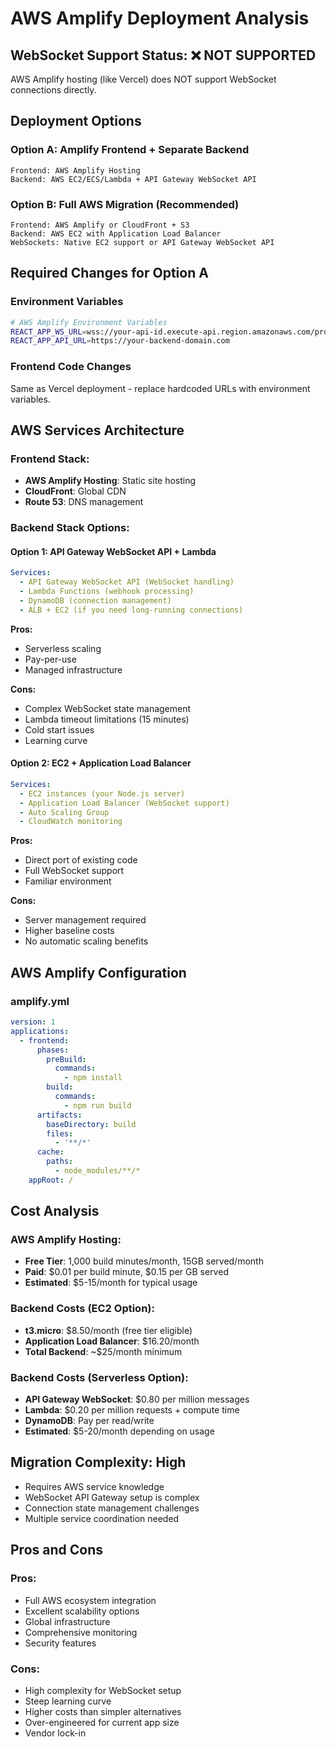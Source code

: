 # AWS Amplify Deployment Analysis

## WebSocket Support Status: ❌ NOT SUPPORTED

AWS Amplify hosting (like Vercel) does NOT support WebSocket connections directly.

## Deployment Options

### Option A: Amplify Frontend + Separate Backend
```
Frontend: AWS Amplify Hosting
Backend: AWS EC2/ECS/Lambda + API Gateway WebSocket API
```

### Option B: Full AWS Migration (Recommended)
```
Frontend: AWS Amplify or CloudFront + S3
Backend: AWS EC2 with Application Load Balancer
WebSockets: Native EC2 support or API Gateway WebSocket API
```

## Required Changes for Option A

### Environment Variables
```bash
# AWS Amplify Environment Variables
REACT_APP_WS_URL=wss://your-api-id.execute-api.region.amazonaws.com/production
REACT_APP_API_URL=https://your-backend-domain.com
```

### Frontend Code Changes
Same as Vercel deployment - replace hardcoded URLs with environment variables.

## AWS Services Architecture

### Frontend Stack:
- **AWS Amplify Hosting**: Static site hosting
- **CloudFront**: Global CDN
- **Route 53**: DNS management

### Backend Stack Options:

#### Option 1: API Gateway WebSocket API + Lambda
```yaml
Services:
  - API Gateway WebSocket API (WebSocket handling)
  - Lambda Functions (webhook processing)
  - DynamoDB (connection management)
  - ALB + EC2 (if you need long-running connections)
```

**Pros:**
- Serverless scaling
- Pay-per-use
- Managed infrastructure

**Cons:**
- Complex WebSocket state management
- Lambda timeout limitations (15 minutes)
- Cold start issues
- Learning curve

#### Option 2: EC2 + Application Load Balancer
```yaml
Services:
  - EC2 instances (your Node.js server)
  - Application Load Balancer (WebSocket support)
  - Auto Scaling Group
  - CloudWatch monitoring
```

**Pros:**
- Direct port of existing code
- Full WebSocket support
- Familiar environment

**Cons:**
- Server management required
- Higher baseline costs
- No automatic scaling benefits

## AWS Amplify Configuration

### amplify.yml
```yaml
version: 1
applications:
  - frontend:
      phases:
        preBuild:
          commands:
            - npm install
        build:
          commands:
            - npm run build
      artifacts:
        baseDirectory: build
        files:
          - '**/*'
      cache:
        paths:
          - node_modules/**/*
    appRoot: /
```

## Cost Analysis

### AWS Amplify Hosting:
- **Free Tier**: 1,000 build minutes/month, 15GB served/month
- **Paid**: $0.01 per build minute, $0.15 per GB served
- **Estimated**: $5-15/month for typical usage

### Backend Costs (EC2 Option):
- **t3.micro**: $8.50/month (free tier eligible)
- **Application Load Balancer**: $16.20/month
- **Total Backend**: ~$25/month minimum

### Backend Costs (Serverless Option):
- **API Gateway WebSocket**: $0.80 per million messages
- **Lambda**: $0.20 per million requests + compute time
- **DynamoDB**: Pay per read/write
- **Estimated**: $5-20/month depending on usage

## Migration Complexity: High
- Requires AWS service knowledge
- WebSocket API Gateway setup is complex
- Connection state management challenges
- Multiple service coordination needed

## Pros and Cons

### Pros:
- Full AWS ecosystem integration
- Excellent scalability options
- Global infrastructure
- Comprehensive monitoring
- Security features

### Cons:
- High complexity for WebSocket setup
- Steep learning curve
- Higher costs than simpler alternatives
- Over-engineered for current app size
- Vendor lock-in